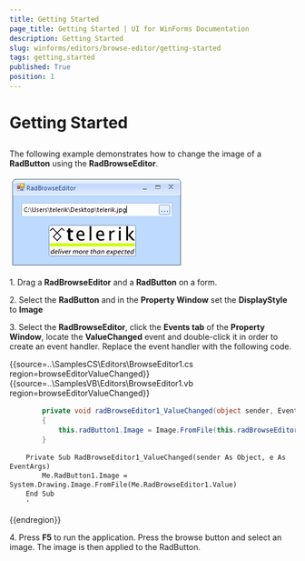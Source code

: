 ```yaml
---
title: Getting Started
page_title: Getting Started | UI for WinForms Documentation
description: Getting Started
slug: winforms/editors/browse-editor/getting-started
tags: getting,started
published: True
position: 1
---
```


# Getting Started
 

## 

The following example demonstrates how to change the image of a __RadButton__ using the __RadBrowseEditor__.
		

![editors-browse-editor-getting-started 001](images/editors-browse-editor-getting-started001.png)
 

1\. Drag a __RadBrowseEditor__ and a __RadButton__ on a form.

2\. Select the __RadButton__ and in the __Property Window__ set the __DisplayStyle__ to __Image__

3\. Select the __RadBrowseEditor__, click the __Events tab__ of the __Property Window__, locate the __ValueChanged__ event and double-click it in order to create an event handler. Replace the event handler with the following code. 

{{source=..\SamplesCS\Editors\BrowseEditor1.cs region=browseEditorValueChanged}} 
{{source=..\SamplesVB\Editors\BrowseEditor1.vb region=browseEditorValueChanged}} 

````C#
        private void radBrowseEditor1_ValueChanged(object sender, EventArgs e)
        {
            this.radButton1.Image = Image.FromFile(this.radBrowseEditor1.Value);
        }
````
````VB.NET
    Private Sub RadBrowseEditor1_ValueChanged(sender As Object, e As EventArgs)
        Me.RadButton1.Image = System.Drawing.Image.FromFile(Me.RadBrowseEditor1.Value)
    End Sub
    '
````

{{endregion}} 
 

4\. Press __F5__ to run the application. Press the browse button and select an image. The image is then applied to the RadButton.
